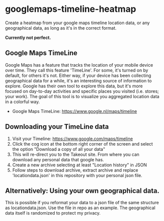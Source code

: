 # googlemaps-timeline-heatmap
Create a heatmap from your google maps timeline location data, or any geographical data, as long as it's in the correct format.

**Currently not perfect.**

## Google Maps TimeLine
Google Maps has a feature that tracks the location of your mobile device over time. They call this feature 'TimeLine'.
For some, it's turned on by default, for others it's not. Either way, if your device has been collecting geographical data for a while, it's an interesting source of information
to explore. Google has their own tool to explore this data, but it's more focused on day-to-day activities and specific places you visited (i.e. stores; your work).
The goal of this tool is to visualize you aggregated location data in a colorful way.

* Google Maps TimeLine: https://www.google.nl/maps/timeline

## Downloading your TimeLine data
1. Visit your Timeline: https://www.google.com/maps/timeline
2. Click the cog icon at the bottom right corner of the screen and select the option "Download a copy of all your data"
3. This will re-direct you to the Takeout site. From where you can download any personal data that google has.
4. Create a new archive selecting at least "Location history" in JSON
5. Follow steps to download archive, extract archive and replace 'locationdata.json' in this repository with your personal json file.

## Alternatively: Using your own geographical data.
This is possible if you reformat your data to a json file of the same structure as locationdata.json. Use the file in repo as an example. The geographical data itself is randomized to protect my privacy.
